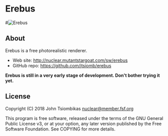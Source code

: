 Erebus
======

#![Erebus](http://nuclear.mutantstargoat.com/sw/erebus/img/erebus_banner_med.jpg)

About
-----

Erebus is a free photorealistic renderer.

- Web site: http://nuclear.mutantstargoat.com/sw/erebus
- GitHub repo: https://github.com/jtsiomb/erebus

**Erebus is still in a very early stage of development. Don't bother trying it yet.**

License
-------
Copyright (C) 2018  John Tsiombikas <nuclear@member.fsf.org>

This program is free software, released under the terms of the GNU General
Public License v3, or at your option, any later version published by the Free
Software Foundation. See COPYING for more details.
